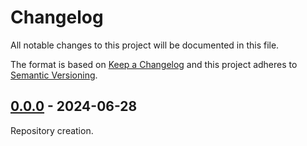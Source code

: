 # Changelog
All notable changes to this project will be documented in this file.

The format is based on [Keep a Changelog](http://keepachangelog.com/en/1.0.0/)
and this project adheres to [Semantic Versioning](http://semver.org/spec/v2.0.0.html).

## [0.0.0](https://github.com/git-afsantos/code-bonsai/releases/tag/v0.0.0) - 2024-06-28
Repository creation.
